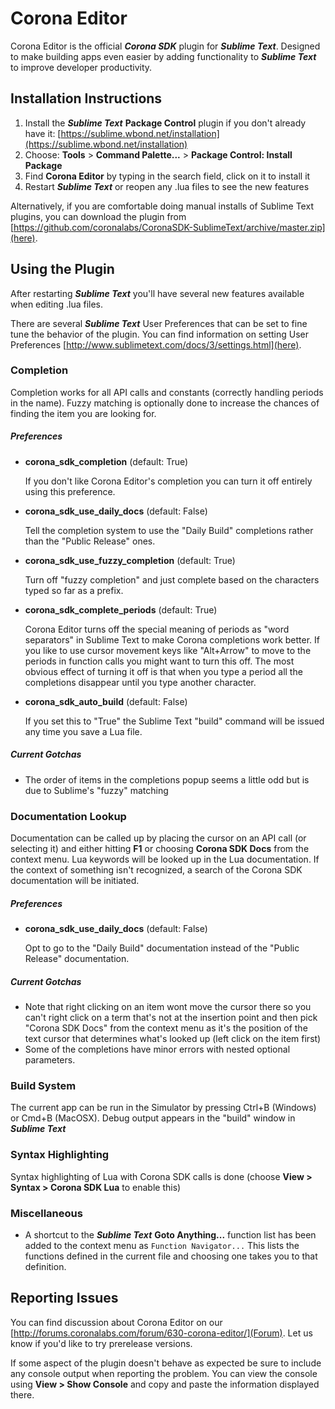 Corona Editor
=============

Corona Editor is the official ***Corona SDK*** plugin for ***Sublime Text***.  Designed to make building apps even easier by adding functionality to ***Sublime Text*** to improve developer productivity.

## Installation Instructions

1. Install the ***Sublime Text*** **Package Control** plugin if you don't already have it: [https://sublime.wbond.net/installation](https://sublime.wbond.net/installation)
1. Choose: **Tools** > **Command Palette...** > **Package Control: Install Package**
1. Find **Corona Editor** by typing in the search field, click on it to install it
1. Restart ***Sublime Text*** or reopen any .lua files to see the new features

Alternatively, if you are comfortable doing manual installs of Sublime Text plugins, you can download the plugin from [https://github.com/coronalabs/CoronaSDK-SublimeText/archive/master.zip](here).

## Using the Plugin

After restarting ***Sublime Text*** you'll have several new features available when editing .lua files.

There are several ***Sublime Text*** User Preferences that can be set to fine tune the behavior of the plugin.  You can find information on setting User Preferences [http://www.sublimetext.com/docs/3/settings.html](here).

### Completion 
Completion works for all API calls and constants (correctly handling periods in the name).  Fuzzy matching is optionally done to increase the chances of finding the item you are looking for.

##### Preferences
 * **corona_sdk_completion** (default: True)

	If you don't like Corona Editor's completion you can turn it off entirely using this preference.

 * **corona_sdk_use_daily_docs** (default: False)

	Tell the completion system to use the "Daily Build" completions rather than the "Public Release" ones.

 * **corona_sdk_use_fuzzy_completion** (default: True)

	Turn off "fuzzy completion" and just complete based on the characters typed so far as a prefix.

 * **corona_sdk_complete_periods** (default: True)

	Corona Editor turns off the special meaning of periods as "word separators" in Sublime Text to make Corona completions work better.  If you like to use cursor movement keys like "Alt+Arrow" to move to the periods in function calls you might want to turn this off.  The most obvious effect of turning it off is that when you type a period all the completions disappear until you type another character.

 * **corona_sdk_auto_build** (default: False)

	If you set this to "True" the Sublime Text "build" command will be issued any time you save a Lua file.

##### Current Gotchas
 * The order of items in the completions popup seems a little odd but is due to Sublime's "fuzzy" matching

### Documentation Lookup
Documentation can be called up by placing the cursor on an API call (or selecting it) and either hitting **F1** or choosing **Corona SDK Docs** from the context menu.  Lua keywords will be looked up in the Lua documentation.  If the context of something isn't recognized, a search of the Corona SDK documentation will be initiated.


##### Preferences
 * **corona_sdk_use_daily_docs** (default: False)

 	Opt to go to the "Daily Build" documentation instead of the "Public Release" documentation.

##### Current Gotchas
 * Note that right clicking on an item wont move the cursor there so you can't right click on a term that's not at the insertion point and then pick "Corona SDK Docs" from the context menu as it's the position of the text cursor that determines what's looked up (left click on the item first)
 * Some of the completions have minor errors with nested optional parameters.

### Build System
The current app can be run in the Simulator by pressing Ctrl+B (Windows) or Cmd+B (MacOSX).  Debug output appears in the "build" window in ***Sublime Text***

### Syntax Highlighting
Syntax highlighting of Lua with Corona SDK calls is done (choose **View > Syntax > Corona SDK Lua** to enable this)

### Miscellaneous
 * A shortcut to the ***Sublime Text*** **Goto Anything...** function list has been added to the context menu as `Function Navigator...` This lists the functions defined in the current file and choosing one takes you to that definition.

## Reporting Issues

You can find discussion about Corona Editor on our [http://forums.coronalabs.com/forum/630-corona-editor/](Forum).  Let us know if you'd like to try prerelease versions.

If some aspect of the plugin doesn't behave as expected be sure to include any console output when reporting the problem.  You can view the console using **View > Show Console** and copy and paste the information displayed there.
